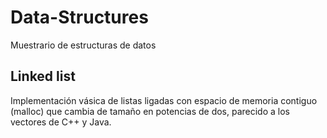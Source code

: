 # Data-Structures
Muestrario de estructuras de datos

## Linked list
Implementación vásica de listas ligadas con espacio de memoria contiguo (malloc) que cambia de tamaño en potencias de dos, parecido a los vectores de C++ y Java.

